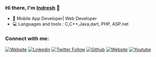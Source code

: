 ### Hi there, I'm [Indresh](https://thelazylearner.com/) 👋

- 🐛 Mobile App Developer| Web Developer
- 💻 Languages and tools : C,C++,Java,dart, PHP, ASP.net


### Connect with me:

[![Website](https://img.shields.io/website?label=thelazylearner&style=flat-square&url=http%3A%2F%2Fthelazylearner)](https://thelazylearner.com/)
[![Linkedin](https://img.shields.io/badge/-indresh%20kashyap-blue?style=flat-square&logo=linkedin&logoColor=white&link=https://www.linkedin.com/in/indresh-kashyap-1a91b0207/)](https://www.linkedin.com/in/indresh-kashyap-1a91b0207/)
[![Twitter Follow](https://img.shields.io/twitter/follow/indreshkashyap7?color=1DA1F2&logo=twitter&style=flat-square)](https://twitter.com/intent/follow?original_referer=https%3A%2F%2Fgithub.com%20indreshkashyap7&screen_name=indreshkashyap7)
[![Github](https://img.shields.io/github/followers/Indreshkashyap?label=Follow&style=social)](https://github.com/Indreshkashyap)
[![Website](https://img.shields.io/website?label=Portfolio&style=flat-square&url=http://indreshkashyap.epizy.com/nic/)](http://indreshkashyap.epizy.com/nic/)
[![Youtube](https://img.shields.io/badge/-indresh%20kashyap-white?style=flat-square&logo=youtube&logoColor=red&link=https://www.youtube.com/watch?v=m5INRR8NJLQ)](https://www.youtube.com/watch?v=m5INRR8NJLQ)


[website]: https://thelazylearner.com/
[twitter]: https://twitter.com/indreshkashyap7
[youtube]: https://www.youtube.com/watch?v=m5INRR8NJLQ
[linkedin]: https://www.linkedin.com/in/indresh-kashyap-1a91b0207/
